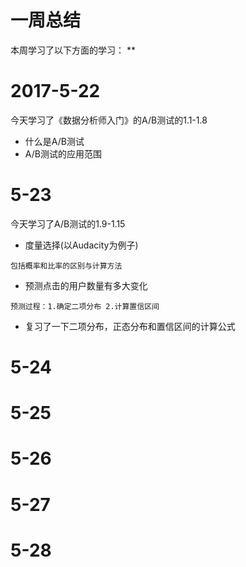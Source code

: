 # 一周总结
本周学习了以下方面的学习：
** 
# 2017-5-22
今天学习了《数据分析师入门》的A/B测试的1.1-1.8
* 什么是A/B测试
* A/B测试的应用范围
# 5-23
今天学习了A/B测试的1.9-1.15
* 度量选择(以Audacity为例子)
```
包括概率和比率的区别与计算方法
```
* 预测点击的用户数量有多大变化
```
预测过程：1.确定二项分布 2.计算置信区间
```
* 复习了一下二项分布，正态分布和置信区间的计算公式
# 5-24
# 5-25
# 5-26
# 5-27
# 5-28

